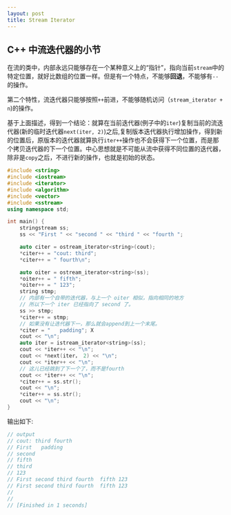 ```yaml
---
layout: post
title: Stream Iterator
---
```


## C++ 中流迭代器的小节

在流的类中，内部永远只能够存在一个某种意义上的“指针”，指向当前`stream`中的特定位置，就好比数组的位置一样。但是有一个特点，不能够**回退**，不能够有`--`的操作。

第二个特性，流迭代器只能够按照`++`前进，不能够随机访问（`stream_iterator + n`)的操作。

基于上面描述，得到一个结论：就算在当前迭代器(例子中的`iter`)复制当前的流迭代器(新的临时迭代器`next(iter, 2)`)之后,复制版本迭代器执行增加操作，得到新的位置后，原版本的迭代器就算执行`iter++`操作也不会获得下一个位置，而是那个拷贝迭代器的下一个位置。中心思想就是不可能从流中获得不同位置的迭代器，除非是`copy`之后，不进行新的操作，也就是初始的状态。

```C++
#include <string>
#include <iostream>
#include <iterator>
#include <algorithm>
#include <vector>
#include <sstream>
using namespace std;

int main() {
    stringstream ss;
    ss << "First " << "second " << "third " << "fourth ";

    auto citer = ostream_iterator<string>(cout);
    *citer++ = "cout: third";
    *citer++ = " fourth\n";

    auto oiter = ostream_iterator<string>(ss);
    *oiter++ = " fifth";
    *oiter++ = " 123";
    string stmp;
    // 内部有一个自带的迭代器，与上一个 oiter 相似，指向相同的地方
    // 所以下一个 iter 已经指向了 second 了。
    ss >> stmp;
    *citer++ = stmp;
    // 如果没有让迭代器下一，那么就会append到上一个末尾。
    *citer = "   padding"; X
    cout << "\n";
    auto iter = istream_iterator<string>(ss);
    cout << *iter++ << "\n";
    cout << *next(iter， 2) << "\n";
    cout << *iter++ << "\n";
    // 这儿已经跳到了下一个了，而不是fourth
    cout << *iter++ << "\n";
    *citer++ = ss.str();
    cout << "\n";
    *citer++ = ss.str();
    cout << "\n";
}
```

输出如下:

```C++
// output
// cout: third fourth
// First   padding
// second
// fifth
// third
// 123
// First second third fourth  fifth 123
// First second third fourth  fifth 123
// 
// 
// [Finished in 1 seconds]
```